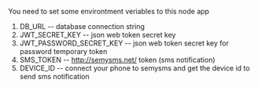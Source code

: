You need to set some environtment veriables to this node app
1. DB_URL -- database connection string
2. JWT_SECRET_KEY -- json web token secret key
3. JWT_PASSWORD_SECRET_KEY -- json web token secret key for password temporary token
4. SMS_TOKEN -- http://semysms.net/ token (sms notification)
5. DEVICE_ID -- connect your phone to semysms and get the device id to send sms notification
